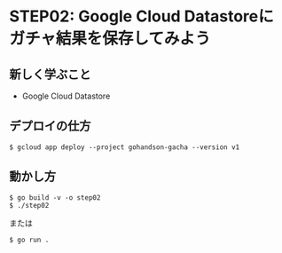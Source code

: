 # STEP02: Google Cloud Datastoreにガチャ結果を保存してみよう

## 新しく学ぶこと

* Google Cloud Datastore

## デプロイの仕方

```
$ gcloud app deploy --project gohandson-gacha --version v1
```

## 動かし方

```
$ go build -v -o step02
$ ./step02
```

または

```
$ go run .
```

